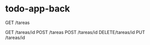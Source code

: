 # todo-app-back

GET /tareas

GET /tareas/id
POST /tareas
POST /tareas/id
DELETE/tareas/id
PUT /tareas/id